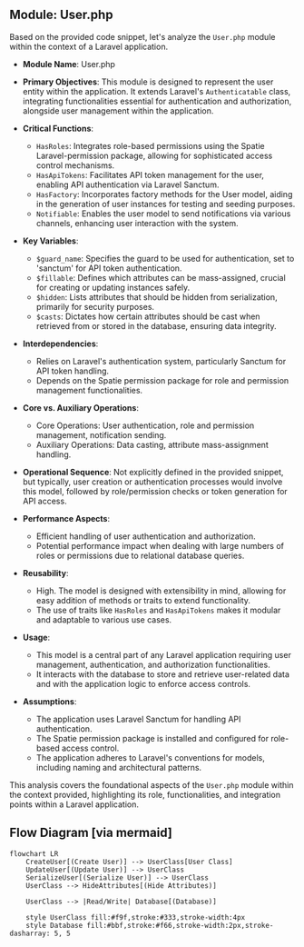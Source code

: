 ## Module: User.php
Based on the provided code snippet, let's analyze the `User.php` module within the context of a Laravel application.

- **Module Name**: User.php

- **Primary Objectives**: This module is designed to represent the user entity within the application. It extends Laravel's `Authenticatable` class, integrating functionalities essential for authentication and authorization, alongside user management within the application.

- **Critical Functions**:
  - `HasRoles`: Integrates role-based permissions using the Spatie Laravel-permission package, allowing for sophisticated access control mechanisms.
  - `HasApiTokens`: Facilitates API token management for the user, enabling API authentication via Laravel Sanctum.
  - `HasFactory`: Incorporates factory methods for the User model, aiding in the generation of user instances for testing and seeding purposes.
  - `Notifiable`: Enables the user model to send notifications via various channels, enhancing user interaction with the system.

- **Key Variables**:
  - `$guard_name`: Specifies the guard to be used for authentication, set to 'sanctum' for API token authentication.
  - `$fillable`: Defines which attributes can be mass-assigned, crucial for creating or updating instances safely.
  - `$hidden`: Lists attributes that should be hidden from serialization, primarily for security purposes.
  - `$casts`: Dictates how certain attributes should be cast when retrieved from or stored in the database, ensuring data integrity.

- **Interdependencies**: 
  - Relies on Laravel's authentication system, particularly Sanctum for API token handling.
  - Depends on the Spatie permission package for role and permission management functionalities.

- **Core vs. Auxiliary Operations**:
  - Core Operations: User authentication, role and permission management, notification sending.
  - Auxiliary Operations: Data casting, attribute mass-assignment handling.

- **Operational Sequence**: Not explicitly defined in the provided snippet, but typically, user creation or authentication processes would involve this model, followed by role/permission checks or token generation for API access.

- **Performance Aspects**:
  - Efficient handling of user authentication and authorization.
  - Potential performance impact when dealing with large numbers of roles or permissions due to relational database queries.

- **Reusability**: 
  - High. The model is designed with extensibility in mind, allowing for easy addition of methods or traits to extend functionality.
  - The use of traits like `HasRoles` and `HasApiTokens` makes it modular and adaptable to various use cases.

- **Usage**: 
  - This model is a central part of any Laravel application requiring user management, authentication, and authorization functionalities.
  - It interacts with the database to store and retrieve user-related data and with the application logic to enforce access controls.

- **Assumptions**:
  - The application uses Laravel Sanctum for handling API authentication.
  - The Spatie permission package is installed and configured for role-based access control.
  - The application adheres to Laravel's conventions for models, including naming and architectural patterns.

This analysis covers the foundational aspects of the `User.php` module within the context provided, highlighting its role, functionalities, and integration points within a Laravel application.
## Flow Diagram [via mermaid]
```mermaid
flowchart LR
    CreateUser[(Create User)] --> UserClass[User Class]
    UpdateUser[(Update User)] --> UserClass
    SerializeUser[(Serialize User)] --> UserClass
    UserClass --> HideAttributes[(Hide Attributes)]

    UserClass --> |Read/Write| Database[(Database)]

    style UserClass fill:#f9f,stroke:#333,stroke-width:4px
    style Database fill:#bbf,stroke:#f66,stroke-width:2px,stroke-dasharray: 5, 5
```
